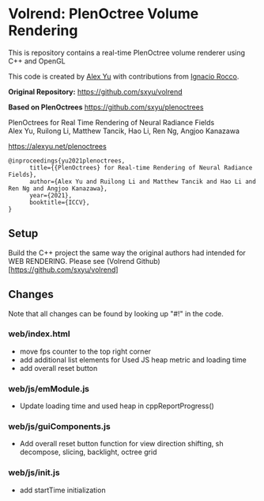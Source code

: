 # Volrend: PlenOctree Volume Rendering

This is repository contains a real-time PlenOctree volume renderer using C++ and OpenGL

This code is created by [Alex Yu](https://github.com/sxyu) with contributions from [Ignacio Rocco](https://github.com/ignacio-rocco).

**Original Repository:** https://github.com/sxyu/volrend

**Based on PlenOctrees** https://github.com/sxyu/plenoctrees

PlenOctrees for Real Time Rendering of Neural Radiance Fields<br>
Alex Yu, Ruilong Li, Matthew Tancik, Hao Li, Ren Ng, Angjoo Kanazawa

https://alexyu.net/plenoctrees

```
@inproceedings{yu2021plenoctrees,
      title={{PlenOctrees} for Real-time Rendering of Neural Radiance Fields},
      author={Alex Yu and Ruilong Li and Matthew Tancik and Hao Li and Ren Ng and Angjoo Kanazawa},
      year={2021},
      booktitle={ICCV},
}
```

## Setup

Build the C++ project the same way the original authors had intended for WEB RENDERING. Please see (Volrend Github)[https://github.com/sxyu/volrend]

## Changes

Note that all changes can be found by looking up "#!" in the code.

### web/index.html
- move fps counter to the top right corner
- add additional list elements for Used JS heap metric and loading time
- add overall reset button

### web/js/emModule.js
- Update loading time and used heap in cppReportProgress()

### web/js/guiComponents.js
- Add overall reset button function for view direction shifting, sh decompose, slicing, backlight, octree grid

### web/js/init.js
- add startTime initialization